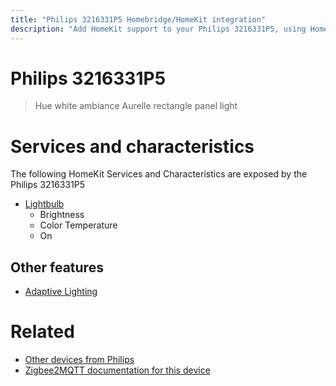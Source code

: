 ```yaml
---
title: "Philips 3216331P5 Homebridge/HomeKit integration"
description: "Add HomeKit support to your Philips 3216331P5, using Homebridge, Zigbee2MQTT and homebridge-z2m."
---
```

<!---
This file has been GENERATED using src/docgen/docgen.ts
DO NOT EDIT THIS FILE MANUALLY!
-->
# Philips 3216331P5
> Hue white ambiance Aurelle rectangle panel light


# Services and characteristics
The following HomeKit Services and Characteristics are exposed by
the Philips 3216331P5

* [Lightbulb](../../light.md)
  * Brightness
  * Color Temperature
  * On

## Other features
* [Adaptive Lighting](../../light.md)

# Related
* [Other devices from Philips](../index.md#philips)
* [Zigbee2MQTT documentation for this device](https://www.zigbee2mqtt.io/devices/3216331P5.html)